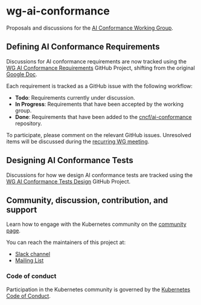 # wg-ai-conformance

Proposals and discussions for the [AI Conformance Working Group](https://github.com/kubernetes/community/tree/master/wg-ai-conformance).

## Defining AI Conformance Requirements

Discussions for AI conformance requirements are now tracked using the
[WG AI Conformance Requirements](https://github.com/orgs/kubernetes-sigs/projects/114)
GitHub Project, shifting from the original
[Google Doc](https://docs.google.com/document/d/1hXoSdh9FEs13Yde8DivCYjjXyxa7j4J8erjZPEGWuzc/edit?tab=t.0).

Each requirement is tracked as a GitHub issue with the following workflow:
- **Todo**: Requirements currently under discussion.
- **In Progress**: Requirements that have been accepted by the working group.
- **Done**: Requirements that have been added to the [cncf/ai-conformance](https://github.com/cncf/ai-conformance) repository.

To participate, please comment on the relevant GitHub issues.
Unresolved items will be discussed during the
[recurring WG meeting](https://github.com/kubernetes/community/tree/master/wg-ai-conformance#meetings).

## Designing AI Conformance Tests

Discussions for how we design AI conformance tests are tracked using the
[WG AI Conformance Tests Design](https://github.com/orgs/kubernetes-sigs/projects/118)
GitHub Project.

## Community, discussion, contribution, and support

Learn how to engage with the Kubernetes community on the [community page](http://kubernetes.io/community/).

You can reach the maintainers of this project at:

- [Slack channel](https://kubernetes.slack.com/messages/wg-ai-conformance)
- [Mailing List](https://groups.google.com/a/kubernetes.io/g/wg-ai-conformance)

### Code of conduct

Participation in the Kubernetes community is governed by the [Kubernetes Code of Conduct](code-of-conduct.md).
